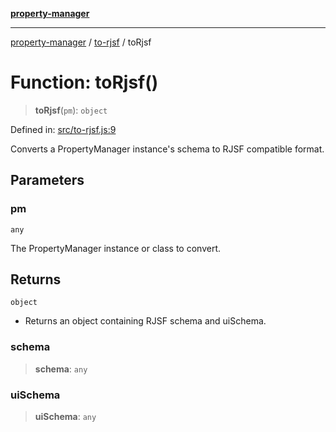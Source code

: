 [**property-manager**](../../README.md)

***

[property-manager](../../modules.md) / [to-rjsf](../README.md) / toRjsf

# Function: toRjsf()

> **toRjsf**(`pm`): `object`

Defined in: [src/to-rjsf.js:9](https://github.com/snowyu/property-manager.js/blob/7cecb27374754b743733e81c6027a17dd0c349c2/src/to-rjsf.js#L9)

Converts a PropertyManager instance's schema to RJSF compatible format.

## Parameters

### pm

`any`

The PropertyManager instance or class to convert.

## Returns

`object`

- Returns an object containing RJSF schema and uiSchema.

### schema

> **schema**: `any`

### uiSchema

> **uiSchema**: `any`
